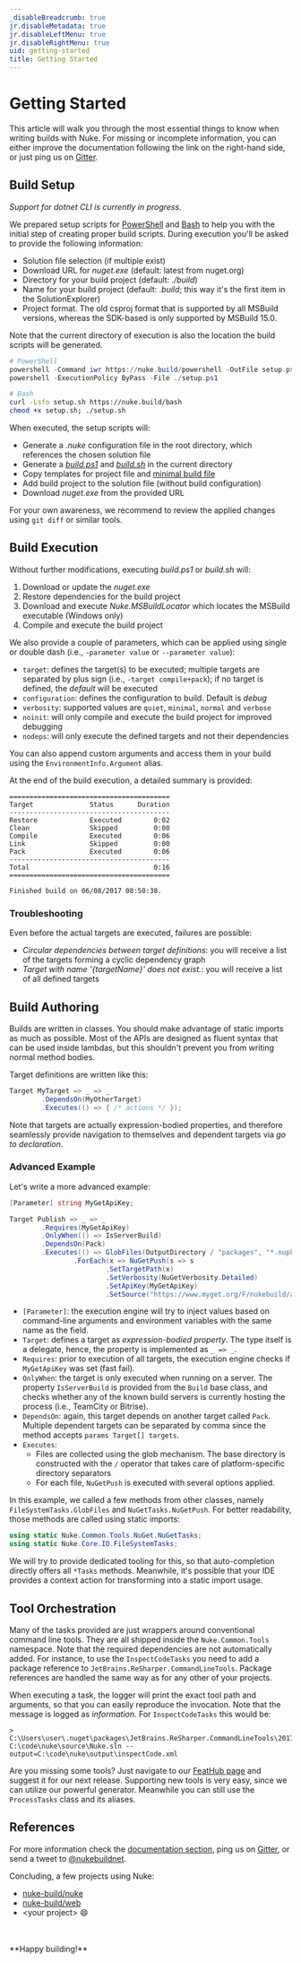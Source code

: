 ```yaml
---
_disableBreadcrumb: true
jr.disableMetadata: true
jr.disableLeftMenu: true
jr.disableRightMenu: true
uid: getting-started
title: Getting Started
---
```


# Getting Started

This article will walk you through the most essential things to know when writing builds with Nuke. For missing or incomplete information, you can either improve the documentation following the link on the right-hand side, or just ping us on [Gitter](https://gitter.im/nuke-build/nuke).

## Build Setup

_Support for dotnet CLI is currently in progress._

We prepared setup scripts for [PowerShell](https://nuke.build/powershell) and [Bash](https://nuke.build/bash) to help you with the initial step of creating proper build scripts. During execution you'll be asked to provide the following information:

- Solution file selection (if multiple exist)
- Download URL for _nuget.exe_ (default: latest from nuget.org)
- Directory for your build project (default: _./build_)
- Name for your build project (default: _.build_; this way it's the first item in the SolutionExplorer)
- Project format. The old csproj format that is supported by all MSBuild versions, whereas the SDK-based is only supported by MSBuild 15.0.

Note that the current directory of execution is also the location the build scripts will be generated.

```powershell
# PowerShell
powershell -Command iwr https://nuke.build/powershell -OutFile setup.ps1
powershell -ExecutionPolicy ByPass -File ./setup.ps1
```

```bash
# Bash
curl -Lsfo setup.sh https://nuke.build/bash
chmod +x setup.sh; ./setup.sh
```

When executed, the setup scripts will:

- Generate a _.nuke_ configuration file in the root directory, which references the chosen solution file
- Generate a [_build.ps1_](https://raw.githubusercontent.com/nuke-build/nuke/master/bootstrapping/build.ps1) and [_build.sh_](https://raw.githubusercontent.com/nuke-build/nuke/master/bootstrapping/build.sh) in the current directory
- Copy templates for project file and [minimal build file](https://raw.githubusercontent.com/nuke-build/nuke/master/bootstrapping/Build.cs)
- Add build project to the solution file (without build configuration)
- Download _nuget.exe_ from the provided URL

For your own awareness, we recommend to review the applied changes using `git diff` or similar tools.

## Build Execution

Without further modifications, executing _build.ps1_ or _build.sh_ will:

1. Download or update the _nuget.exe_
3. Restore dependencies for the build project
2. Download and execute _Nuke.MSBuildLocator_ which locates the MSBuild executable (Windows only)
4. Compile and execute the build project

We also provide a couple of parameters, which can be applied using single or double dash (i.e., `-parameter value` or `--parameter value`):

- `target`: defines the target(s) to be executed; multiple targets are separated by plus sign (i.e., `-target compile+pack`); if no target is defined, the _default_ will be executed
- `configuration`: defines the configuration to build. Default is _debug_
- `verbosity`: supported values are `quiet`, `minimal`, `normal` and `verbose`
- `noinit`: will only compile and execute the build project for improved debugging
- `nodeps`: will only execute the defined targets and not their dependencies

You can also append custom arguments and access them in your build using the `EnvironmentInfo.Argument` alias.

At the end of the build execution, a detailed summary is provided:

```
========================================
Target              Status      Duration
----------------------------------------
Restore             Executed        0:02
Clean               Skipped         0:00
Compile             Executed        0:06
Link                Skipped         0:00
Pack                Executed        0:06
----------------------------------------
Total                               0:16
========================================

Finished build on 06/08/2017 08:50:38.
```

### Troubleshooting

Even before the actual targets are executed, failures are possible:

- _Circular dependencies between target definitions_: you will receive a list of the targets forming a cyclic dependency graph
- _Target with name '{targetName}' does not exist._: you will receive a list of all defined targets

## Build Authoring

Builds are written in classes. You should make advantage of static imports as much as possible. Most of the APIs are designed as fluent syntax that can be used inside lambdas, but this shouldn't prevent you from writing normal method bodies.

Target definitions are written like this:

```c#
Target MyTarget => _ => _
        .DependsOn(MyOtherTarget)
        .Executes(() => { /* actions */ });
```

Note that targets are actually expression-bodied properties, and therefore seamlessly provide navigation to themselves and dependent targets via _go to declaration_.

### Advanced Example

Let's write a more advanced example:

```c#
[Parameter] string MyGetApiKey;

Target Publish => _ => _
        .Requires(MyGetApiKey)
        .OnlyWhen(() => IsServerBuild)
        .DependsOn(Pack)
        .Executes(() => GlobFiles(OutputDirectory / "packages", "*.nupkg")
                .ForEach(x => NuGetPush(s => s
                        .SetTargetPath(x)
                        .SetVerbosity(NuGetVerbosity.Detailed)
                        .SetApiKey(MyGetApiKey)
                        .SetSource("https://www.myget.org/F/nukebuild/api/v2/package"))));
```

- `[Parameter]`: the execution engine will try to inject values based on command-line arguments and environment variables with the same name as the field.
- `Target`: defines a target as _expression-bodied property_. The type itself is a delegate, hence, the property is implemented as `_ => _`.
- `Requires`: prior to execution of all targets, the execution engine checks if `MyGetApiKey` was set (fast fail).
- `OnlyWhen`: the target is only executed when running on a server. The property `IsServerBuild` is provided from the `Build` base class, and checks whether any of the known build servers is currently hosting the process (i.e., TeamCity or Bitrise).
- `DependsOn`: again, this target depends on another target called `Pack`. Multiple dependent targets can be separated by comma since the method accepts `params Target[] targets`.
- `Executes`:
  - Files are collected using the glob mechanism. The base directory is constructed with the `/` operator that takes care of platform-specific directory separators
  - For each file, `NuGetPush` is executed with several options applied.

In this example, we called a few methods from other classes, namely `FileSystemTasks.GlobFiles` and `NuGetTasks.NuGetPush`. For better readability, those methods are called using static imports:

```c#
using static Nuke.Common.Tools.NuGet.NuGetTasks;
using static Nuke.Core.IO.FileSystemTasks;
```

We will try to provide dedicated tooling for this, so that auto-completion directly offers all `*Tasks` methods. Meanwhile, it's possible that your IDE provides a context action for transforming into a static import usage.

## Tool Orchestration

Many of the tasks provided are just wrappers around conventional command line tools. They are all shipped inside the `Nuke.Common.Tools` namespace. Note that the required dependencies are not automatically added. For instance, to use the `InspectCodeTasks` you need to add a package reference to `JetBrains.ReSharper.CommandLineTools`. Package references are handled the same way as for any other of your projects.

When executing a task, the logger will print the exact tool path and arguments, so that you can easily reproduce the invocation. Note that the message is logged as _information_. For `InspectCodeTasks` this would be:

```
> C:\Users\user\.nuget\packages\JetBrains.ReSharper.CommandLineTools\2017.1.20170407.131846\tools\inspectcode.exe C:\code\nuke\source\Nuke.sln --output=C:\code\nuke\output\inspectCode.xml
```

Are you missing some tools? Just navigate to our [FeatHub page](http://feathub.com/nuke-build/nuke) and suggest it for our next release. Supporting new tools is very easy, since we can utilize our powerful generator. Meanwhile you can still use the `ProcessTasks` class and its aliases.

## References

For more information check the [documentation section](/api/Nuke.Core.NukeBuild.html), ping us on [Gitter](https://gitter.im/nuke-build/nuke), or send a tweet to [@nukebuildnet](https://twitter.com/nukebuildnet).

Concluding, a few projects using Nuke:

- [nuke-build/nuke](https://github.com/nuke-build/nuke/tree/master/build)
- [nuke-build/web](https://github.com/nuke-build/web/tree/master/build)
- &lt;your project&gt; :smile:

<br/>
<br/>
**Happy building!**